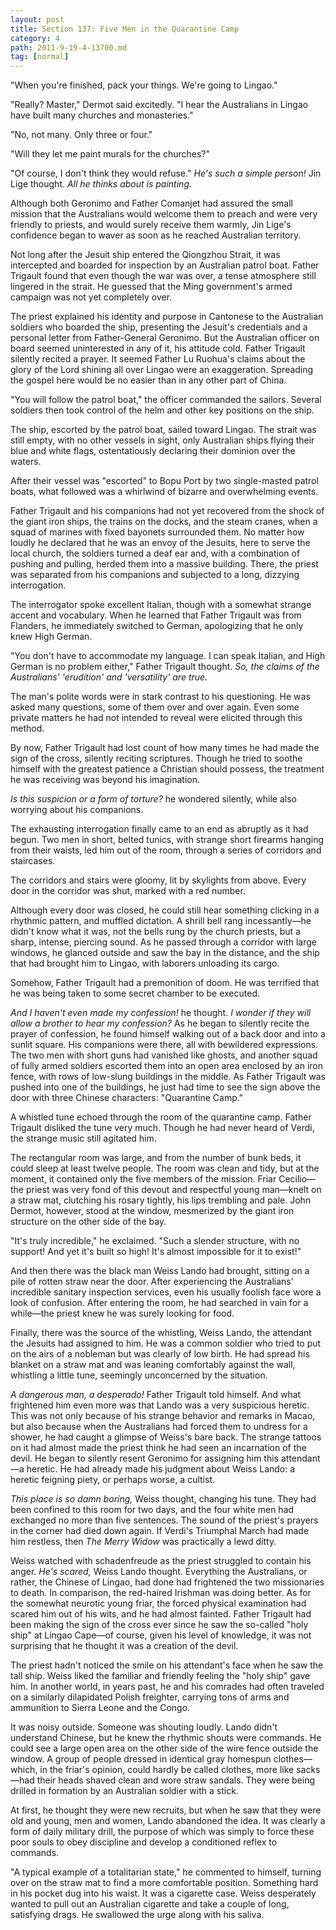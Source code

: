 ```yaml
---
layout: post
title: Section 137: Five Men in the Quarantine Camp
category: 4
path: 2011-9-19-4-13700.md
tag: [normal]
---
```


"When you're finished, pack your things. We're going to Lingao."

"Really? Master," Dermot said excitedly. "I hear the Australians in Lingao have built many churches and monasteries."

"No, not many. Only three or four."

"Will they let me paint murals for the churches?"

"Of course, I don't think they would refuse." *He's such a simple person!* Jin Lige thought. *All he thinks about is painting.*

Although both Geronimo and Father Comanjet had assured the small mission that the Australians would welcome them to preach and were very friendly to priests, and would surely receive them warmly, Jin Lige's confidence began to waver as soon as he reached Australian territory.

Not long after the Jesuit ship entered the Qiongzhou Strait, it was intercepted and boarded for inspection by an Australian patrol boat. Father Trigault found that even though the war was over, a tense atmosphere still lingered in the strait. He guessed that the Ming government's armed campaign was not yet completely over.

The priest explained his identity and purpose in Cantonese to the Australian soldiers who boarded the ship, presenting the Jesuit's credentials and a personal letter from Father-General Geronimo. But the Australian officer on board seemed uninterested in any of it, his attitude cold. Father Trigault silently recited a prayer. It seemed Father Lu Ruohua's claims about the glory of the Lord shining all over Lingao were an exaggeration. Spreading the gospel here would be no easier than in any other part of China.

"You will follow the patrol boat," the officer commanded the sailors. Several soldiers then took control of the helm and other key positions on the ship.

The ship, escorted by the patrol boat, sailed toward Lingao. The strait was still empty, with no other vessels in sight, only Australian ships flying their blue and white flags, ostentatiously declaring their dominion over the waters.

After their vessel was "escorted" to Bopu Port by two single-masted patrol boats, what followed was a whirlwind of bizarre and overwhelming events.

Father Trigault and his companions had not yet recovered from the shock of the giant iron ships, the trains on the docks, and the steam cranes, when a squad of marines with fixed bayonets surrounded them. No matter how loudly he declared that he was an envoy of the Jesuits, here to serve the local church, the soldiers turned a deaf ear and, with a combination of pushing and pulling, herded them into a massive building. There, the priest was separated from his companions and subjected to a long, dizzying interrogation.

The interrogator spoke excellent Italian, though with a somewhat strange accent and vocabulary. When he learned that Father Trigault was from Flanders, he immediately switched to German, apologizing that he only knew High German.

"You don't have to accommodate my language. I can speak Italian, and High German is no problem either," Father Trigault thought. *So, the claims of the Australians' 'erudition' and 'versatility' are true.*

The man's polite words were in stark contrast to his questioning. He was asked many questions, some of them over and over again. Even some private matters he had not intended to reveal were elicited through this method.

By now, Father Trigault had lost count of how many times he had made the sign of the cross, silently reciting scriptures. Though he tried to soothe himself with the greatest patience a Christian should possess, the treatment he was receiving was beyond his imagination.

*Is this suspicion or a form of torture?* he wondered silently, while also worrying about his companions.

The exhausting interrogation finally came to an end as abruptly as it had begun. Two men in short, belted tunics, with strange short firearms hanging from their waists, led him out of the room, through a series of corridors and staircases.

The corridors and stairs were gloomy, lit by skylights from above. Every door in the corridor was shut, marked with a red number.

Although every door was closed, he could still hear something clicking in a rhythmic pattern, and muffled dictation. A shrill bell rang incessantly—he didn't know what it was, not the bells rung by the church priests, but a sharp, intense, piercing sound. As he passed through a corridor with large windows, he glanced outside and saw the bay in the distance, and the ship that had brought him to Lingao, with laborers unloading its cargo.

Somehow, Father Trigault had a premonition of doom. He was terrified that he was being taken to some secret chamber to be executed.

*And I haven't even made my confession!* he thought. *I wonder if they will allow a brother to hear my confession?* As he began to silently recite the prayer of confession, he found himself walking out of a back door and into a sunlit square. His companions were there, all with bewildered expressions. The two men with short guns had vanished like ghosts, and another squad of fully armed soldiers escorted them into an open area enclosed by an iron fence, with rows of low-slung buildings in the middle. As Father Trigault was pushed into one of the buildings, he just had time to see the sign above the door with three Chinese characters: "Quarantine Camp."

A whistled tune echoed through the room of the quarantine camp. Father Trigault disliked the tune very much. Though he had never heard of Verdi, the strange music still agitated him.

The rectangular room was large, and from the number of bunk beds, it could sleep at least twelve people. The room was clean and tidy, but at the moment, it contained only the five members of the mission. Friar Cecilio—the priest was very fond of this devout and respectful young man—knelt on a straw mat, clutching his rosary tightly, his lips trembling and pale. John Dermot, however, stood at the window, mesmerized by the giant iron structure on the other side of the bay.

"It's truly incredible," he exclaimed. "Such a slender structure, with no support! And yet it's built so high! It's almost impossible for it to exist!"

And then there was the black man Weiss Lando had brought, sitting on a pile of rotten straw near the door. After experiencing the Australians' incredible sanitary inspection services, even his usually foolish face wore a look of confusion. After entering the room, he had searched in vain for a while—the priest knew he was surely looking for food.

Finally, there was the source of the whistling, Weiss Lando, the attendant the Jesuits had assigned to him. He was a common soldier who tried to put on the airs of a nobleman but was clearly of low birth. He had spread his blanket on a straw mat and was leaning comfortably against the wall, whistling a little tune, seemingly unconcerned by the situation.

*A dangerous man, a desperado!* Father Trigault told himself. And what frightened him even more was that Lando was a very suspicious heretic. This was not only because of his strange behavior and remarks in Macao, but also because when the Australians had forced them to undress for a shower, he had caught a glimpse of Weiss's bare back. The strange tattoos on it had almost made the priest think he had seen an incarnation of the devil. He began to silently resent Geronimo for assigning him this attendant—a heretic. He had already made his judgment about Weiss Lando: a heretic feigning piety, or perhaps worse, a cultist.

*This place is so damn boring,* Weiss thought, changing his tune. They had been confined to this room for two days, and the four white men had exchanged no more than five sentences. The sound of the priest's prayers in the corner had died down again. If Verdi's Triumphal March had made him restless, then *The Merry Widow* was practically a lewd ditty.

Weiss watched with schadenfreude as the priest struggled to contain his anger. *He's scared,* Weiss Lando thought. Everything the Australians, or rather, the Chinese of Lingao, had done had frightened the two missionaries to death. In comparison, the red-haired Irishman was doing better. As for the somewhat neurotic young friar, the forced physical examination had scared him out of his wits, and he had almost fainted. Father Trigault had been making the sign of the cross ever since he saw the so-called "holy ship" at Lingao Cape—of course, given his level of knowledge, it was not surprising that he thought it was a creation of the devil.

The priest hadn't noticed the smile on his attendant's face when he saw the tall ship. Weiss liked the familiar and friendly feeling the "holy ship" gave him. In another world, in years past, he and his comrades had often traveled on a similarly dilapidated Polish freighter, carrying tons of arms and ammunition to Sierra Leone and the Congo.

It was noisy outside. Someone was shouting loudly. Lando didn't understand Chinese, but he knew the rhythmic shouts were commands. He could see a large open area on the other side of the wire fence outside the window. A group of people dressed in identical gray homespun clothes—which, in the friar's opinion, could hardly be called clothes, more like sacks—had their heads shaved clean and wore straw sandals. They were being drilled in formation by an Australian soldier with a stick.

At first, he thought they were new recruits, but when he saw that they were old and young, men and women, Lando abandoned the idea. It was clearly a form of daily military drill, the purpose of which was simply to force these poor souls to obey discipline and develop a conditioned reflex to commands.

"A typical example of a totalitarian state," he commented to himself, turning over on the straw mat to find a more comfortable position. Something hard in his pocket dug into his waist. It was a cigarette case. Weiss desperately wanted to pull out an Australian cigarette and take a couple of long, satisfying drags. He swallowed the urge along with his saliva.